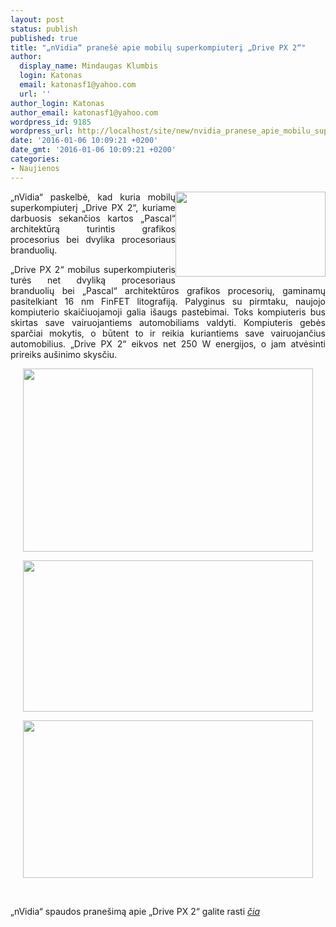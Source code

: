 ```yaml
---
layout: post
status: publish
published: true
title: "„nVidia“ pranešė apie mobilų superkompiuterį „Drive PX 2“"
author:
  display_name: Mindaugas Klumbis
  login: Katonas
  email: katonasf1@yahoo.com
  url: ''
author_login: Katonas
author_email: katonasf1@yahoo.com
wordpress_id: 9185
wordpress_url: http://localhost/site/new/nvidia_pranese_apie_mobilu_superkompiuteri_drive_px_2/
date: '2016-01-06 10:09:21 +0200'
date_gmt: '2016-01-06 10:09:21 +0200'
categories:
- Naujienos
---
```

<p>
	<a href="http://technews.lt/userfiles/NVIDIA-Drive-PX-2-Pascal-Powered-Module-1200x680.jpg"><img alt="" src="http://technews.lt/userfiles/NVIDIA-Drive-PX-2-Pascal-Powered-Module-1200x680.jpg" style="width: 240px; height: 136px; float: right;" /></a></p>
<p style="text-align: justify;">
	&bdquo;nVidia&ldquo; paskelbė, kad kuria mobilų superkompiuterį &bdquo;Drive PX 2&ldquo;, kuriame darbuosis sekančios kartos &bdquo;Pascal&ldquo; architektūrą turintis grafikos procesorius bei dvylika procesoriaus branduolių.</p>
<p style="text-align: justify;">
	&bdquo;Drive PX 2&ldquo; mobilus superkompiuteris turės net dvyliką procesoriaus branduolių bei &bdquo;Pascal&ldquo; architektūros grafikos procesorių, gaminamų pasitelkiant 16 nm FinFET litografiją. Palyginus su pirmtaku, naujojo kompiuterio skaičiuojamoji galia i&scaron;augs pastebimai. Toks kompiuteris bus skirtas save vairuojantiems automobiliams valdyti. Kompiuteris gebės sparčiai mokytis, o būtent to ir reikia kuriantiems save vairuojančius automobilius. &bdquo;Drive PX 2&ldquo; eikvos net 250 W energijos, o jam atvėsinti prireiks au&scaron;inimo skysčiu.</p>
<p style="text-align: center;">
	<a href="http://technews.lt/userfiles/13a(1).jpg"><img alt="" src="http://technews.lt/userfiles/13a(1).jpg" style="width: 464px; height: 293px;" /></a></p>
<p style="text-align: center;">
	<a href="http://technews.lt/userfiles/13b.jpg"><img alt="" src="http://technews.lt/userfiles/13b.jpg" style="width: 464px; height: 242px;" /></a></p>
<p style="text-align: center;">
	<a href="http://technews.lt/userfiles/13C.jpg"><img alt="" src="http://technews.lt/userfiles/13C.jpg" style="width: 464px; height: 252px;" /></a></p>
<p>
	&nbsp;</p>
<p>
	&bdquo;nVidia&ldquo; spaudos prane&scaron;imą apie &bdquo;Drive PX 2&ldquo; galite rasti <em><a href="http://nvidianews.nvidia.com/news/nvidia-boosts-iq-of-self-driving-cars-with-world-s-first-in-car-artificial-intelligence-supercomputer">čia</a></em></p>
